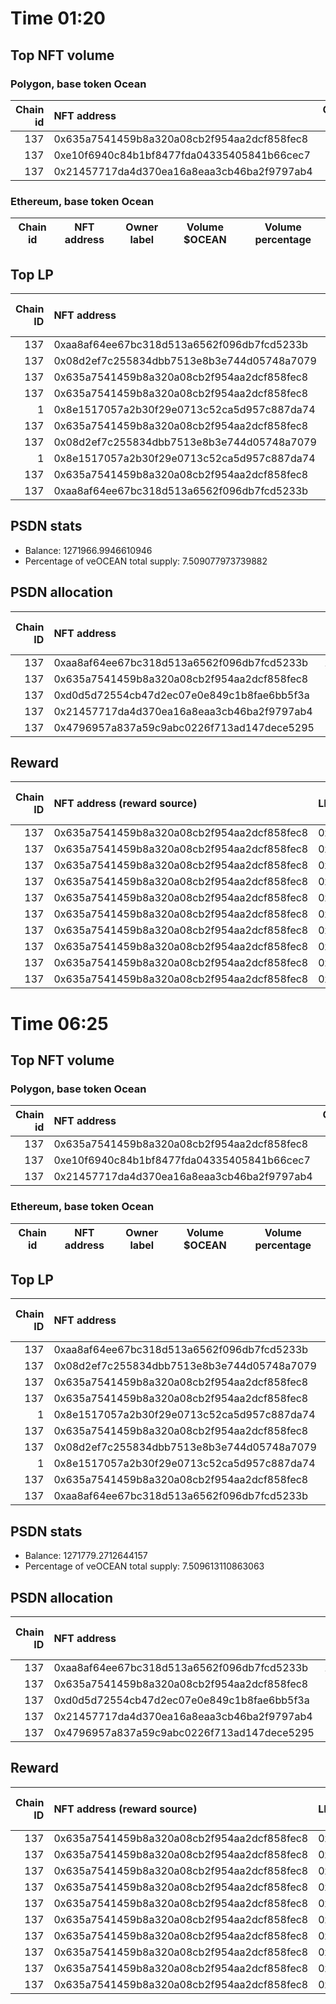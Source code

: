 # Time 01:20
## Top NFT volume
### Polygon, base token Ocean
|   Chain id | NFT address                                |   Owner label |   Volume $mOCEAN |   Volume percentage |
|-----------:|:-------------------------------------------|--------------:|-----------------:|--------------------:|
|        137 | 0x635a7541459b8a320a08cb2f954aa2dcf858fec8 |           nan |           100000 |          99.965     |
|        137 | 0xe10f6940c84b1bf8477fda04335405841b66cec7 |           nan |               24 |           0.0239916 |
|        137 | 0x21457717da4d370ea16a8eaa3cb46ba2f9797ab4 |           nan |               11 |           0.0109962 |

### Ethereum, base token Ocean
| Chain id   | NFT address   | Owner label   | Volume $OCEAN   | Volume percentage   |
|------------|---------------|---------------|-----------------|---------------------|

## Top LP
|   Chain ID | NFT address                                | LP address   |   Allocation (veOCEAN) |   Percent of its balance | LP label   |
|-----------:|:-------------------------------------------|:-------------|-----------------------:|-------------------------:|:-----------|
|        137 | 0xaa8af64ee67bc318d513a6562f096db7fcd5233b | 0x8475b523   |            1.20837e+06 |                    0.95  | psdn       |
|        137 | 0x08d2ef7c255834dbb7513e8b3e744d05748a7079 | 0xf0a88025   |       509264           |                    0.875 | wallet_1   |
|        137 | 0x635a7541459b8a320a08cb2f954aa2dcf858fec8 | 0x663052ad   |       288599           |                    0.58  | wallet_3   |
|        137 | 0x635a7541459b8a320a08cb2f954aa2dcf858fec8 | 0xcf8a4b99   |       275642           |                    0.97  | wallet_2   |
|          1 | 0x8e1517057a2b30f29e0713c52ca5d957c887da74 | 0x663052ad   |       208986           |                    0.42  | wallet_3   |
|        137 | 0x635a7541459b8a320a08cb2f954aa2dcf858fec8 | 0x8978be1b   |       202019           |                    0.58  | wallet_5   |
|        137 | 0x08d2ef7c255834dbb7513e8b3e744d05748a7079 | 0x655efe6e   |       167877           |                    0.875 | wallet_6   |
|          1 | 0x8e1517057a2b30f29e0713c52ca5d957c887da74 | 0x8978be1b   |       146290           |                    0.42  | wallet_5   |
|        137 | 0x635a7541459b8a320a08cb2f954aa2dcf858fec8 | 0x5cdc664b   |       132278           |                    0.875 | unknown    |
|        137 | 0xaa8af64ee67bc318d513a6562f096db7fcd5233b | 0xf062d1b3   |       122137           |                    0.5   | wallet_8   |

## PSDN stats
- Balance: 1271966.9946610946
- Percentage of veOCEAN total supply: 7.509077973739882
## PSDN allocation
|   Chain ID | NFT address                                |   Allocation (veOCEAN) |   Percent of its balance |
|-----------:|:-------------------------------------------|-----------------------:|-------------------------:|
|        137 | 0xaa8af64ee67bc318d513a6562f096db7fcd5233b |            1.20837e+06 |                 0.95     |
|        137 | 0x635a7541459b8a320a08cb2f954aa2dcf858fec8 |        57003.2         |                 0.044815 |
|        137 | 0xd0d5d72554cb47d2ec07e0e849c1b8fae6bb5f3a |         3205.36        |                 0.00252  |
|        137 | 0x21457717da4d370ea16a8eaa3cb46ba2f9797ab4 |         3205.36        |                 0.00252  |
|        137 | 0x4796957a837a59c9abc0226f713ad147dece5295 |          120.837       |                 9.5e-05  |

## Reward
|   Chain ID | NFT address (reward source)                | LP address   |   Reward amount (OCEAN) | LP label   |
|-----------:|:-------------------------------------------|:-------------|------------------------:|:-----------|
|        137 | 0x635a7541459b8a320a08cb2f954aa2dcf858fec8 | 0x663052ad   |                4535.91  | wallet_3   |
|        137 | 0x635a7541459b8a320a08cb2f954aa2dcf858fec8 | 0xcf8a4b99   |                4332.27  | wallet_2   |
|        137 | 0x635a7541459b8a320a08cb2f954aa2dcf858fec8 | 0x8978be1b   |                3175.14  | wallet_5   |
|        137 | 0x635a7541459b8a320a08cb2f954aa2dcf858fec8 | 0x5cdc664b   |                2079.01  | nan        |
|        137 | 0x635a7541459b8a320a08cb2f954aa2dcf858fec8 | 0xb1e24789   |                1910.93  | nan        |
|        137 | 0x635a7541459b8a320a08cb2f954aa2dcf858fec8 | 0x7328eada   |                1575.19  | nan        |
|        137 | 0x635a7541459b8a320a08cb2f954aa2dcf858fec8 | 0xce74a588   |                1063     | wallet_7   |
|        137 | 0x635a7541459b8a320a08cb2f954aa2dcf858fec8 | 0x8475b523   |                 895.919 | psdn       |
|        137 | 0x635a7541459b8a320a08cb2f954aa2dcf858fec8 | 0xcd2e9293   |                 690.153 | nan        |
|        137 | 0x635a7541459b8a320a08cb2f954aa2dcf858fec8 | 0x4599225b   |                 531.519 | nan        |
# Time 06:25
## Top NFT volume
### Polygon, base token Ocean
|   Chain id | NFT address                                |   Owner label |   Volume $mOCEAN |   Volume percentage |
|-----------:|:-------------------------------------------|--------------:|-----------------:|--------------------:|
|        137 | 0x635a7541459b8a320a08cb2f954aa2dcf858fec8 |           nan |           100000 |          99.965     |
|        137 | 0xe10f6940c84b1bf8477fda04335405841b66cec7 |           nan |               24 |           0.0239916 |
|        137 | 0x21457717da4d370ea16a8eaa3cb46ba2f9797ab4 |           nan |               11 |           0.0109962 |

### Ethereum, base token Ocean
| Chain id   | NFT address   | Owner label   | Volume $OCEAN   | Volume percentage   |
|------------|---------------|---------------|-----------------|---------------------|

## Top LP
|   Chain ID | NFT address                                | LP address   |   Allocation (veOCEAN) |   Percent of its balance | LP label   |
|-----------:|:-------------------------------------------|:-------------|-----------------------:|-------------------------:|:-----------|
|        137 | 0xaa8af64ee67bc318d513a6562f096db7fcd5233b | 0x8475b523   |            1.20819e+06 |                    0.95  | psdn       |
|        137 | 0x08d2ef7c255834dbb7513e8b3e744d05748a7079 | 0xf0a88025   |       509185           |                    0.875 | wallet_1   |
|        137 | 0x635a7541459b8a320a08cb2f954aa2dcf858fec8 | 0x663052ad   |       288557           |                    0.58  | wallet_3   |
|        137 | 0x635a7541459b8a320a08cb2f954aa2dcf858fec8 | 0xcf8a4b99   |       275600           |                    0.97  | wallet_2   |
|          1 | 0x8e1517057a2b30f29e0713c52ca5d957c887da74 | 0x663052ad   |       208955           |                    0.42  | wallet_3   |
|        137 | 0x635a7541459b8a320a08cb2f954aa2dcf858fec8 | 0x8978be1b   |       201990           |                    0.58  | wallet_5   |
|        137 | 0x08d2ef7c255834dbb7513e8b3e744d05748a7079 | 0x655efe6e   |       167851           |                    0.875 | wallet_6   |
|          1 | 0x8e1517057a2b30f29e0713c52ca5d957c887da74 | 0x8978be1b   |       146268           |                    0.42  | wallet_5   |
|        137 | 0x635a7541459b8a320a08cb2f954aa2dcf858fec8 | 0x5cdc664b   |       132258           |                    0.875 | unknown    |
|        137 | 0xaa8af64ee67bc318d513a6562f096db7fcd5233b | 0xf062d1b3   |       122099           |                    0.5   | wallet_8   |

## PSDN stats
- Balance: 1271779.2712644157
- Percentage of veOCEAN total supply: 7.509613110863063
## PSDN allocation
|   Chain ID | NFT address                                |   Allocation (veOCEAN) |   Percent of its balance |
|-----------:|:-------------------------------------------|-----------------------:|-------------------------:|
|        137 | 0xaa8af64ee67bc318d513a6562f096db7fcd5233b |            1.20819e+06 |                 0.95     |
|        137 | 0x635a7541459b8a320a08cb2f954aa2dcf858fec8 |        56994.8         |                 0.044815 |
|        137 | 0xd0d5d72554cb47d2ec07e0e849c1b8fae6bb5f3a |         3204.88        |                 0.00252  |
|        137 | 0x21457717da4d370ea16a8eaa3cb46ba2f9797ab4 |         3204.88        |                 0.00252  |
|        137 | 0x4796957a837a59c9abc0226f713ad147dece5295 |          120.819       |                 9.5e-05  |

## Reward
|   Chain ID | NFT address (reward source)                | LP address   |   Reward amount (OCEAN) | LP label   |
|-----------:|:-------------------------------------------|:-------------|------------------------:|:-----------|
|        137 | 0x635a7541459b8a320a08cb2f954aa2dcf858fec8 | 0x663052ad   |                4535.25  | wallet_3   |
|        137 | 0x635a7541459b8a320a08cb2f954aa2dcf858fec8 | 0xcf8a4b99   |                4331.6   | wallet_2   |
|        137 | 0x635a7541459b8a320a08cb2f954aa2dcf858fec8 | 0x8978be1b   |                3174.67  | wallet_5   |
|        137 | 0x635a7541459b8a320a08cb2f954aa2dcf858fec8 | 0x5cdc664b   |                2078.7   | nan        |
|        137 | 0x635a7541459b8a320a08cb2f954aa2dcf858fec8 | 0xb1e24789   |                1910.65  | nan        |
|        137 | 0x635a7541459b8a320a08cb2f954aa2dcf858fec8 | 0x7328eada   |                1574.95  | nan        |
|        137 | 0x635a7541459b8a320a08cb2f954aa2dcf858fec8 | 0xce74a588   |                1062.84  | wallet_7   |
|        137 | 0x635a7541459b8a320a08cb2f954aa2dcf858fec8 | 0x8475b523   |                 895.787 | psdn       |
|        137 | 0x635a7541459b8a320a08cb2f954aa2dcf858fec8 | 0xcd2e9293   |                 690.046 | nan        |
|        137 | 0x635a7541459b8a320a08cb2f954aa2dcf858fec8 | 0x4599225b   |                 531.439 | nan        |
